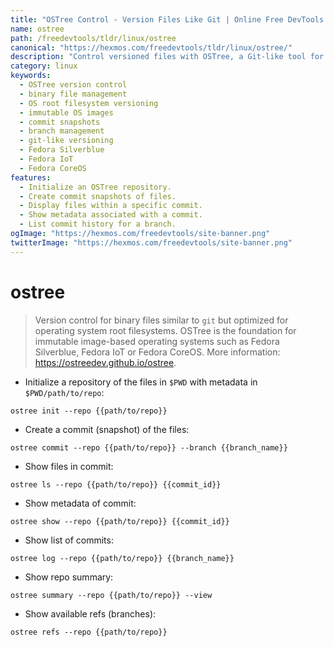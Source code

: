 ```yaml
---
title: "OSTree Control - Version Files Like Git | Online Free DevTools by Hexmos"
name: ostree
path: /freedevtools/tldr/linux/ostree
canonical: "https://hexmos.com/freedevtools/tldr/linux/ostree/"
description: "Control versioned files with OSTree, a Git-like tool for OS root filesystems. Manage snapshots and track changes efficiently. Free online tool, no registration required."
category: linux
keywords:
  - OSTree version control
  - binary file management
  - OS root filesystem versioning
  - immutable OS images
  - commit snapshots
  - branch management
  - git-like versioning
  - Fedora Silverblue
  - Fedora IoT
  - Fedora CoreOS
features:
  - Initialize an OSTree repository.
  - Create commit snapshots of files.
  - Display files within a specific commit.
  - Show metadata associated with a commit.
  - List commit history for a branch.
ogImage: "https://hexmos.com/freedevtools/site-banner.png"
twitterImage: "https://hexmos.com/freedevtools/site-banner.png"
---
```


# ostree

> Version control for binary files similar to `git` but optimized for operating system root filesystems.
> OSTree is the foundation for immutable image-based operating systems such as Fedora Silverblue, Fedora IoT or Fedora CoreOS.
> More information: <https://ostreedev.github.io/ostree>.

- Initialize a repository of the files in `$PWD` with metadata in `$PWD/path/to/repo`:

`ostree init --repo {{path/to/repo}}`

- Create a commit (snapshot) of the files:

`ostree commit --repo {{path/to/repo}} --branch {{branch_name}}`

- Show files in commit:

`ostree ls --repo {{path/to/repo}} {{commit_id}}`

- Show metadata of commit:

`ostree show --repo {{path/to/repo}} {{commit_id}}`

- Show list of commits:

`ostree log --repo {{path/to/repo}} {{branch_name}}`

- Show repo summary:

`ostree summary --repo {{path/to/repo}} --view`

- Show available refs (branches):

`ostree refs --repo {{path/to/repo}}`
